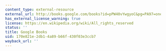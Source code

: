 ```yaml
---
content_type: external-resource
external_url: http://books.google.com/books?id=pPW40vYwgyoC&pg=PA97=onepage
has_external_license_warning: true
license: https://en.wikipedia.org/wiki/All_rights_reserved
status: ''
title: Google Books
uid: 170e821e-2db1-4a89-b66f-430f03e3ccb7
wayback_url: ''
---
```

